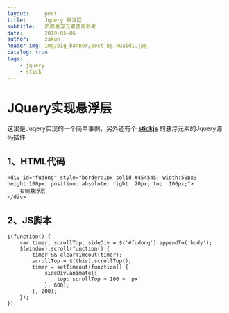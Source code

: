 ```yaml
---
layout:     post
title:      Jquery 悬浮层
subtitle:   页面悬浮元素使用参考
date:       2019-05-06
author:     zakun
header-img: img/big_banner/post-bg-kuaidi.jpg
catalog: true
tags:
    - jquery
    - stick
---
```

JQuery实现悬浮层
===

这里是Juqery实现的一个简单事例，另外还有个 **[stickjs](https://github.com/garand/sticky)** 的悬浮元素的Jquery源码插件

1、HTML代码
---

	<div id="fudong" style="border:1px solid #454545; width:50px; height:100px; position: absolute; right: 20px; top: 100px;">
		右侧悬浮层
	</div>

2、JS脚本
---

	$(function() {
		var timer, scrollTop, sideDiv = $('#fudong').appendTo('body');
		$(window).scroll(function() {
			timer && clearTimeout(timer);
			scrollTop = $(this).scrollTop();
			timer = setTimeout(function() {
				sideDiv.animate({
					top: scrollTop + 100 + 'px'
				}, 600);
			}, 200);
		});
	});
